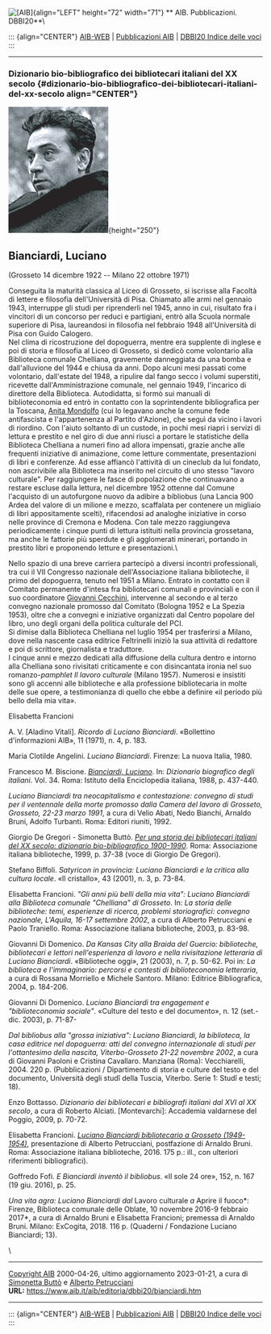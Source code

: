 ![\[AIB\]](/aib/wi/aibv72.gif){align="LEFT" height="72" width="71"}
** AIB. Pubblicazioni. DBBI20**\

::: {align="CENTER"}
[AIB-WEB](/) \| [Pubblicazioni AIB](/pubblicazioni/) \| [DBBI20 Indice
delle voci](dbbi20.htm)
:::

------------------------------------------------------------------------

### Dizionario bio-bibliografico dei bibliotecari italiani del XX secolo {#dizionario-bio-bibliografico-dei-bibliotecari-italiani-del-xx-secolo align="CENTER"}

![\[Ritratto\]](bianciardi.jpg){height="250"}

## Bianciardi, Luciano

(Grosseto 14 dicembre 1922 -- Milano 22 ottobre 1971)

Conseguita la maturità classica al Liceo di Grosseto, si iscrisse alla
Facoltà di lettere e filosofia dell\'Università di Pisa. Chiamato alle
armi nel gennaio 1943, interruppe gli studi per riprenderli nel 1945,
anno in cui, risultato fra i vincitori di un concorso per reduci e
partigiani, entrò alla Scuola normale superiore di Pisa, laureandosi in
filosofia nel febbraio 1948 all\'Università di Pisa con Guido Calogero.\
Nel clima di ricostruzione del dopoguerra, mentre era supplente di
inglese e poi di storia e filosofia al Liceo di Grosseto, si dedicò come
volontario alla Biblioteca comunale Chelliana, gravemente danneggiata da
una bomba e dall\'alluvione del 1944 e chiusa da anni. Dopo alcuni mesi
passati come volontario, dall\'estate del 1948, a ripulire dal fango
secco i volumi superstiti, ricevette dall\'Amministrazione comunale, nel
gennaio 1949, l\'incarico di direttore della Biblioteca. Autodidatta, si
formò sui manuali di biblioteconomia ed entrò in contatto con la
soprintendente bibliografica per la Toscana, [Anita
Mondolfo](mondolfo.htm) (cui lo legavano anche la comune fede
antifascista e l\'appartenenza al Partito d\'Azione), che seguì da
vicino i lavori di riordino. Con l\'aiuto soltanto di un custode, in
pochi mesi riaprì i servizi di lettura e prestito e nel giro di due anni
riuscì a portare le statistiche della Biblioteca Chelliana a numeri fino
ad allora impensati, grazie anche alle frequenti iniziative di
animazione, come letture commentate, presentazioni di libri e
conferenze. Ad esse affiancò l\'attività di un cineclub da lui fondato,
non ascrivibile alla Biblioteca ma inserito nel circuito di uno stesso
\"lavoro culturale\". Per raggiungere le fasce di popolazione che
continuavano a restare escluse dalla lettura, nel dicembre 1952 ottenne
dal Comune l\'acquisto di un autofurgone nuovo da adibire a bibliobus
(una Lancia 900 Ardea del valore di un milione e mezzo, scaffalata per
contenere un migliaio di libri appositamente scelti), rifacendosi ad
analoghe iniziative in corso nelle province di Cremona e Modena. Con
tale mezzo raggiungeva periodicamente i cinque punti di lettura
istituiti nella provincia grossetana, ma anche le fattorie più sperdute
e gli agglomerati minerari, portando in prestito libri e proponendo
letture e presentazioni.\

Nello spazio di una breve carriera partecipò a diversi incontri
professionali, tra cui il VII Congresso nazionale dell\'Associazione
italiana biblioteche, il primo del dopoguerra, tenuto nel 1951 a Milano.
Entrato in contatto con il Comitato permanente d\'intesa fra
bibliotecari comunali e provinciali e con il suo coordinatore [Giovanni
Cecchini](cecchini.htm), intervenne al secondo e al terzo convegno
nazionale promosso dal Comitato (Bologna 1952 e La Spezia 1953), oltre
che a convegni e iniziative organizzati dal Centro popolare del libro,
uno degli organi della politica culturale del PCI.\
Si dimise dalla Biblioteca Chelliana nel luglio 1954 per trasferirsi a
Milano, dove nella nascente casa editrice Feltrinelli iniziò la sua
attività di redattore e poi di scrittore, giornalista e traduttore.\
I cinque anni e mezzo dedicati alla diffusione della cultura dentro e
intorno alla Chelliana sono rivisitati criticamente e con disincantata
ironia nel suo romanzo-*pamphlet Il lavoro culturale* (Milano 1957).
Numerosi e insistiti sono gli accenni alle biblioteche e alla
professione bibliotecaria in molte delle sue opere, a testimonianza di
quello che ebbe a definire «il periodo più bello della mia vita».

Elisabetta Francioni

A. V. \[Aladino Vitali\]. *Ricordo di Luciano Bianciardi*. «Bollettino
d\'informazioni AIB», 11 (1971), n. 4, p. 183.

Maria Clotilde Angelini. *Luciano Bianciardi*. Firenze: La nuova Italia,
1980.

Francesco M. Biscione. *[Bianciardi,
Luciano](http://www.treccani.it/enciclopedia/luciano-bianciardi_%28Dizionario-Biografico%29/)*.
In: *Dizionario biografico degli italiani*. Vol. 34. Roma: Istituto
della Enciclopedia italiana, 1988, p. 437-440.

*Luciano Bianciardi tra neocapitalismo e contestazione: convegno di
studi per il ventennale della morte promosso dalla Camera del lavoro di
Grosseto, Grosseto, 22-23 marzo 1991*, a cura di Velio Abati, Nedo
Bianchi, Arnaldo Bruni, Adolfo Turbanti. Roma: Editori riuniti, 1992.

Giorgio De Gregori - Simonetta Buttò. [*Per una storia dei bibliotecari
italiani del XX secolo: dizionario bio-bibliografico
1900-1990*](/aib/editoria/pub065.htm). Roma: Associazione italiana
biblioteche, 1999, p. 37-38 (voce di Giorgio De Gregori).

Stefano Biffoli. *Satyricon in provincia: Luciano Bianciardi e la
critica alla cultura locale*. «Il cristallo», 43 (2001), n. 3, p. 73-84.

Elisabetta Francioni. *\"Gli anni più belli della mia vita\": Luciano
Bianciardi alla Biblioteca comunale \"Chelliana\" di Grosseto*. In: *La
storia delle biblioteche: temi, esperienze di ricerca, problemi
storiografici: convegno nazionale, L\'Aquila, 16-17 settembre 2002*, a
cura di Alberto Petrucciani e Paolo Traniello. Roma: Associazione
italiana biblioteche, 2003, p. 83-98.

Giovanni Di Domenico. *Da Kansas City alla Braida del Guercio:
biblioteche, bibliotecari e lettori nell\'esperienza di lavoro e nella
rivisitazione letteraria di Luciano Bianciardi*. «Biblioteche oggi», 21
(2003), n. 7, p. 50-62. Poi in: *La biblioteca e l\'immaginario:
percorsi e contesti di biblioteconomia letteraria*, a cura di Rossana
Morriello e Michele Santoro. Milano: Editrice Bibliografica, 2004, p.
184-206.

Giovanni Di Domenico. *Luciano Bianciardi tra engagement e
\"biblioteconomia sociale\"*. «Culture del testo e del documento», n. 12
(set.-dic. 2003), p. 71-87-

*Dal bibliobus alla \"grossa iniziativa\": Luciano Bianciardi, la
biblioteca, la casa editrice nel dopoguerra: atti del convegno
internazionale di studi per l\'ottantesimo della nascita,
Viterbo-Grosseto 21-22 novembre 2002*, a cura di Giovanni Paoloni e
Cristina Cavallaro. Manziana (Roma): Vecchiarelli, 2004. 220 p.
(Pubblicazioni / Dipartimento di storia e culture del testo e del
documento, Università degli studî della Tuscia, Viterbo. Serie 1: Studî
e testi; 18).

Enzo Bottasso. *Dizionario dei bibliotecari e bibliografi italiani dal
XVI al XX secolo*, a cura di Roberto Alciati. \[Montevarchi\]: Accademia
valdarnese del Poggio, 2009, p. 70-72.

Elisabetta Francioni. *[Luciano Bianciardi bibliotecario a Grosseto
(1949-1954)](https://www.aib.it/negozio-aib/pubblicazioni/bianciardi-bibliotecario/)*,
presentazione di Alberto Petrucciani, postfazione di Arnaldo Bruni.
Roma: Associazione italiana biblioteche, 2016. 175 p.: ill., con
ulteriori riferimenti bibliografici).

Goffredo Fofi. *E Bianciardi inventò il bibliobus*. «Il sole 24 ore»,
152, n. 167 (19 giu. 2016), p. 25.

*Una vita agra: Luciano Bianciardi dal* Lavoro culturale *a* Aprire il
fuoco*: Firenze, Biblioteca comunale delle Oblate, 10 novembre 2016-9
febbraio 2017*, a cura di Arnaldo Bruni e Elisabetta Francioni; premessa
di Arnaldo Bruni. Milano: ExCogita, 2018. 116 p. (Quaderni / Fondazione
Luciano Bianciardi; 13).

\

------------------------------------------------------------------------

[Copyright AIB](/su-questo-sito/dichiarazione-di-copyright-aib-web/)
2000-04-26, ultimo aggiornamento 2023-01-21, a cura di [Simonetta
Buttò](/aib/redazione3.htm) e [Alberto
Petrucciani](/su-questo-sito/redazione-aib-web/)\
**URL:** https://www.aib.it/aib/editoria/dbbi20/bianciardi.htm

------------------------------------------------------------------------

::: {align="CENTER"}
[AIB-WEB](/) \| [Pubblicazioni AIB](/pubblicazioni/) \| [DBBI20 Indice
delle voci](dbbi20.htm)
:::
